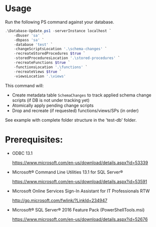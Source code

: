 # Usage

Run the following PS command against your database.

```PowerShell
.\Database-Update.ps1 -serverInstance localhost `
    -dbuser 'sa' `
    -dbpass 'sa' `
    -database 'test' `
    -changeScriptsLocation '.\schema-changes' `
    -recreateStoredProcedures $true `
    -storedProceduresLocation '.\stored-procedures' `
    -recreateFunctions $true `
    -functionsLocation '.\functions' `
    -recreateViews $true `
    -viewsLocation '.\views'
```

This command will:
- Create metadata table `SchemaChanges` to track applied schema change scripts (if DB is not under tracking yet)
- Atomically apply pending change scripts
- Drop and recreate (if requested) functions/views/SPs (in order)

See example with complete folder structure in the 'test-db' folder.

# Prerequisites:

- ODBC 13.1

    https://www.microsoft.com/en-us/download/details.aspx?id=53339 
- Microsoft® Command Line Utilities 13.1 for SQL Server®

    https://www.microsoft.com/en-us/download/details.aspx?id=53591 
- Microsoft Online Services Sign-In Assistant for IT Professionals RTW

    http://go.microsoft.com/fwlink/?LinkId=234947 
- Microsoft® SQL Server® 2016 Feature Pack (PowerShellTools.msi)

    https://www.microsoft.com/en-us/download/details.aspx?id=52676 
